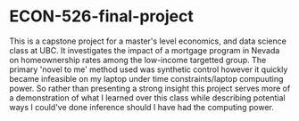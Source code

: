 # ECON-526-final-project

This is a capstone project for a master's level economics, and data science class at UBC. It investigates the impact of a mortgage program in Nevada on homeownership rates among the low-income targetted group. The primary 'novel to me' method used was synthetic control however it quickly became infeasible on my laptop under time constraints/laptop compuuting power. So rather than presenting a strong insight this project serves more of a demonstration of what I learned over this class while describing potential ways I could've done inference should I have had the computing power. 
